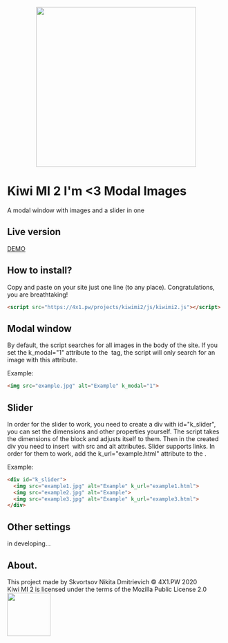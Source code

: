 [<p align="center"><img src="https://4x1.pw/projects/kiwimi2/img/logowh.png" width="370"></p>](https://4x1.pw/kiwimi2/)
# Kiwi MI 2 I'm <3 Modal Images
A modal window with images and a slider in one

## Live version
[DEMO](https://4x1.pw/projects/kiwimi2/)

## How to install?
Copy and paste on your site just one line (to any place). Congratulations, you are breathtaking!

```html
<script src="https://4x1.pw/projects/kiwimi2/js/kiwimi2.js"></script>
```

## Modal window
By default, the script searches for all images in the body of the site. If you set the k_modal="1" attribute to the <img> tag, the script will only search for an image with this attribute.

Example:
```html
<img src="example.jpg" alt="Example" k_modal="1">
```

## Slider
In order for the slider to work, you need to create a div with id="k_slider", you can set the dimensions and other properties yourself. The script takes the dimensions of the block and adjusts itself to them. Then in the created div you need to insert <img> with src and alt attributes. Slider supports links. In order for them to work, add the k_url="example.html" attribute to the <img>.

Example:
```html
<div id="k_slider">
  <img src="example1.jpg" alt="Example" k_url="example1.html">
  <img src="example2.jpg" alt="Example">
  <img src="example3.jpg" alt="Example" k_url="example3.html">
</div>
```

## Other settings 
in developing...

## About.
This project made by Skvortsov Nikita Dmitrievich © 4X1.PW 2020<br>
Kiwi MI 2 is licensed under the terms of the Mozilla Public License 2.0
<br>[<img src="https://4x1.pw/assets/images/logo/logofullblack.svg" width="100">](https://4x1.pw/)
